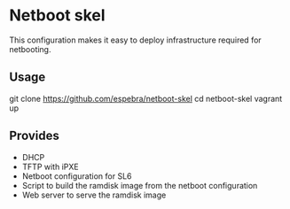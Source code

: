 Netboot skel
============

This configuration makes it easy to deploy infrastructure required for 
netbooting.

Usage
-----

  git clone https://github.com/espebra/netboot-skel
  cd netboot-skel
  vagrant up

Provides
--------

* DHCP
* TFTP with iPXE
* Netboot configuration for SL6
* Script to build the ramdisk image from the netboot configuration
* Web server to serve the ramdisk image

